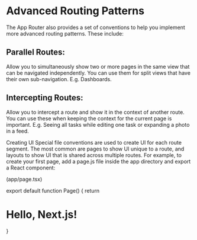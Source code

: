 <h1>Advanced Routing Patterns</h1>
The App Router also provides a set of conventions to help you implement more advanced routing patterns. These include:

<h2>Parallel Routes:</h2> Allow you to simultaneously show two or more pages in the same view that can be navigated independently. You can use them for split views that have their own sub-navigation. E.g. Dashboards.

<h2>Intercepting Routes:</h2> Allow you to intercept a route and show it in the context of another route. You can use these when keeping the context for the current page is important. E.g. Seeing all tasks while editing one task or expanding a photo in a feed.


Creating UI
Special file conventions are used to create UI for each route segment. The most common are pages to show UI unique to a route, and layouts to show UI that is shared across multiple routes.
For example, to create your first page, add a page.js file inside the app directory and export a React component:


(app/page.tsx)

export default function Page() {
  return <h1><h1>Hello, Next.js!</h1></h1>
}



